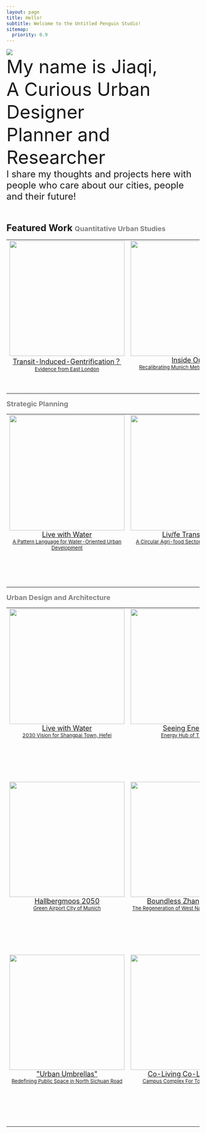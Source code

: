 ```yaml
---
layout: page
title: Hello!
subtitle: Welcome to the Untitled Penguin Studio!
sitemap:
  priority: 0.9
---
```




<img src="{{ '/assets/img/untitledpenguin.jpg' | prepend: site.baseurl }}" id="about-img">

<div id="describe-text">
	<font size=8> My name is Jiaqi, 
	<br>A Curious Urban Designer<font>
	<br>Planner and Researcher<font>
	<br><font size=5>I share my thoughts and projects here with people who care about our cities, people and their future!<font>
<br>
<br>

<p> <font size=5><strong>  Featured Work 

<table>
	<tr>
	<font size=4><font color="grey">Quantitative Urban Studies</font></font>
 	<tr>
	<td style="text-align:center;vertical-align: top; height: 400px">
		<centre>
	  <a href="{{ '/01EastLondon' | prepend: site.baseurl}}">
		<img src="{{ '/assets/img/featuredwork/Project01_Gen.jpg' | prepend: site.baseurl }}" 
			style="height:300px; object-fit: cover; width:auto; max-width:100%;"> 
		<font size=4> 
			Transit-Induced-Gentrification？ 
			<br> 
		<font size=2> 
			 Evidence from East London			 	  
	<td style="text-align:center;vertical-align: top;  height: 400px"><centre>
		<a href="{{ '/05MUC' | prepend: site.baseurl }}">
		<img src="{{ '/assets/img/featuredwork/Project05_MUC.jpg' | prepend: site.baseurl }}" 
		onmouseover="this.src='/assets/img/featuredwork/Project05_MUC_01.jpg'" 
		onmouseout="this.src='/assets/img/featuredwork/Project05_MUC.jpg'" 
		style="height:300px; object-fit: cover;width:auto; max-width:100%;"> <font size=4> Inside Out <br> <font size=2> Recalibrating Munich Metropolitan Region  
	<tr> 


<table>	
	<tr>
	<font size=4><font color="grey">Strategic Planning</font></font>
	<tr style="height: 450px;">
	<td style="text-align:center;vertical-align: top; height: 400px">
		<centre>
		<a href="{{ '/02Pattern' }}">
			<img src="{{ '/assets/img/featuredwork/Project021_Pattern.jpg' | prepend: site.baseurl }}" 
			onmouseover="this.src='/assets/img/featuredwork/Project021_Pattern2.jpg'" 
			onmouseout="this.src='/assets/img/featuredwork/Project021_Pattern.jpg'" 
			style="height:300px; object-fit: cover; width:auto; max-width:100%;"> 
			<font size=4> 
			Live with Water 
			<br> 
			<font size=2> 
			A Pattern Language for Water-Oriented Urban Development 
	<td style="text-align:center;vertical-align: top; height: 400px">
		<centre>
		<a href="{{ '/03ZuidHolland' | prepend: site.baseurl }}">
		<img src="{{ '/assets/img/featuredwork/Project03_ZH.jpg' | prepend: site.baseurl }}" 
		onmouseover="this.src='/assets/img/featuredwork/Project03_ZH-map.jpg'" 
		onmouseout="this.src='/assets/img/featuredwork/Project03_ZH.jpg'"  
		style="height:300px; object-fit: cover; width:auto; max-width:100%;"> <font size=4> Liv/fe Transition <br> <font size=2> A Circular Agri-food Sector in South Holland   		
	<tr>

<table>
	<tr>
	<font size=4><font color="grey">Urban Design and Architecture</font></font>
	<tr style="height: 450px;">
	<td style="text-align:center;vertical-align: top; height: 400px">
	<centre>
		<a href="{{ '/02Livewithwater' | prepend: site.baseurl }}">
			<img src="{{ '/assets/img/featuredwork/Project02_LwW.jpg' | prepend: site.baseurl }}" 
			onmouseover="this.src='/assets/img/featuredwork/Project02_Lwf.jpg'" 
			onmouseout="this.src='/assets/img/featuredwork/Project02_LwW.jpg'"
			style="height:300px; object-fit:cover;max-width:100%;"> 
		<font size=4> 
		Live with Water 
		<br>
		 <font size=2> 
		 2030 Vision for Shangpai Town, Hefei 
	<td style="text-align:center;vertical-align: top;  height: 400px"><centre>
		<a href="{{ '/04Synergy' | prepend: site.baseurl }}">
		<img src="{{ '/assets/img/featuredwork/Project04_Synergy.jpg' | prepend: site.baseurl }}" 
			onmouseover="this.src='/assets/img/featuredwork/Project04_Synergy_0.jpg'" 
			onmouseout="this.src='/assets/img/featuredwork/Project04_Synergy.jpg'"  style="height:300px; object-fit: cover; max-width:100%;"> 
		<font size=4> Seeing Energy? 
		<br> 
		<font size=2> 
		Energy Hub of TU Delft	
	<tr style="height: 450px;"> 
	<td style="text-align:center;vertical-align: top; height: 400px"><centre>
		<a href="{{ '/05Hallbergmoos' }}">
		<img src="{{ '/assets/img/featuredwork/Project052_Airport.jpg' | prepend: site.baseurl }}" 
		onmouseover="this.src='/assets/img/featuredwork/Project052_AirportR.jpg'" 
			onmouseout="this.src='/assets/img/featuredwork/Project052_Airport.jpg'" 
		style="height:300px; object-fit: cover; width:auto; max-width:100%;"> 
		<font size=4> Hallbergmoos 2050 <br> 
		<font size=2> 
		Green Airport City of Munich   
	<td style="text-align:center;vertical-align: top;  height: 400px"><centre>
		<a href="{{ '/06ZhangGarden' | prepend: site.baseurl }}">
		<img src="{{ '/assets/img/featuredwork/Project06_ZG.jpg' | prepend: site.baseurl }}" 
		onmouseover="this.src='/assets/img/featuredwork/Project06_ZGR.jpg'" 
		onmouseout="this.src='/assets/img/featuredwork/Project06_ZG.jpg'" 
		style="height:300px; object-fit: cover; width:auto; max-width:100%;"> <font size=4> Boundless Zhang Garden <br> <font size=2> The Regeneration of West Nanjing Road District
	<tr style="height: 450px;">
	<td style="text-align:center;vertical-align: top;  height: 400px"><centre>
		<a href="{{ '/07UrbanComplex' | prepend: site.baseurl }}">
		<img src="{{ '/assets/img/featuredwork/Project07_UCaxo.jpg' | prepend: site.baseurl }}"
			onmouseover="this.src='/assets/img/featuredwork/Project07_UC.jpg'" 
			onmouseout="this.src='/assets/img/featuredwork/Project07_UCaxo.jpg'"  
		style="height:300px; object-fit: cover; width:auto; max-width:100%;"> 
		<font size=4> 
		"Urban Umbrellas" 
		<br> 
		<font size=2> 
		Redefining Public Space in North Sichuan Road
	<td style="text-align:center;vertical-align: top;  height: 400px"><centre>
		<a href="{{ '/08CollegeComplex' | prepend: site.baseurl }}">
		<img src="{{ '/assets/img/featuredwork/Project08_CampusR.jpg' | prepend: site.baseurl }}"
		onmouseover="this.src='/assets/img/featuredwork/Project08_Campus.jpg'" 
		onmouseout="this.src='/assets/img/featuredwork/Project08_CampusR.jpg'" 
		style="height:300px; object-fit: cover ;width:auto; max-width:100%;"> <font size=4> Co-Living Co-Learning? <br> <font size=2>  Campus Complex For Tongji University
	